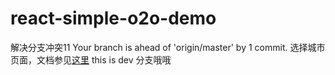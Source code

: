 # react-simple-o2o-demo
解决分支冲突11
Your branch is ahead of 'origin/master' by 1 commit.
选择城市页面，文档参见[这里](./docs/README.md)
this is dev 分支哦哦